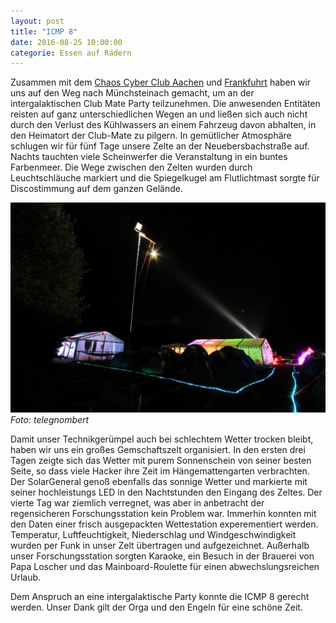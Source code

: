 ```yaml
---
layout: post
title: "ICMP 8"
date: 2016-08-25 10:00:00
categorie: Essen auf Rädern
---
```


Zusammen mit dem [Chaos Cyber Club Aachen](https://aachen.ccc.de/) und [Frankfuhrt](https://ccc-ffm.de/) haben wir uns auf den Weg nach Münchsteinach gemacht, um an der intergalaktischen Club Mate Party teilzunehmen. Die anwesenden Entitäten reisten auf ganz unterschiedlichen Wegen an und ließen sich auch nicht durch den Verlust des Kühlwassers an einem Fahrzeug davon abhalten, in den Heimatort der Club-Mate zu pilgern. In gemütlicher Atmosphäre schlugen wir für fünf Tage unsere Zelte an der Neuebersbachstraße auf. Nachts tauchten viele Scheinwerfer die Veranstaltung in ein buntes Farbenmeer. Die Wege zwischen den Zelten wurden durch Leuchtschläuche markiert und die Spiegelkugel am Flutlichtmast sorgte für Discostimmung auf dem ganzen Gelände.

![Chaos macht Schule](/media/2016-08-25/icmp8-01.jpg)
*Foto: telegnombert*

Damit unser Technikgerümpel auch bei schlechtem Wetter trocken bleibt, haben wir uns ein großes Gemschaftszelt organisiert. In den ersten drei Tagen zeigte sich das Wetter mit purem Sonnenschein von seiner besten Seite, so dass viele Hacker ihre Zeit im Hängemattengarten verbrachten. Der SolarGeneral genoß ebenfalls das sonnige Wetter und markierte mit seiner hochleistungs LED in den Nachtstunden den Eingang des Zeltes. Der vierte Tag war ziemlich verregnet, was aber in anbetracht der regensicheren Forschungsstation kein Problem war. Immerhin konnten mit den Daten einer frisch ausgepackten Wettestation experementiert werden. Temperatur, Luftfeuchtigkeit, Niederschlag und Windgeschwindigkeit wurden per Funk in unser Zelt übertragen und aufgezeichnet. Außerhalb unser Forschungsstation sorgten Karaoke, ein Besuch in der Brauerei von Papa Loscher und das Mainboard-Roulette für einen abwechslungsreichen Urlaub.

Dem Anspruch an eine intergalaktische Party konnte die ICMP 8 gerecht werden. Unser Dank gilt der Orga und den Engeln für eine schöne Zeit.

